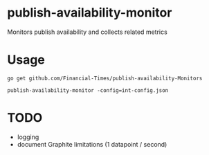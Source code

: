 # publish-availability-monitor
Monitors publish availability and collects related metrics

# Usage
`go get github.com/Financial-Times/publish-availability-Monitors`

`publish-availability-monitor -config=int-config.json`

# TODO
* logging
* document Graphite limitations (1 datapoint / second)